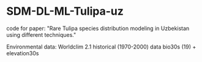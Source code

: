 # SDM-DL-ML-Tulipa-uz
code for paper: "Rare Tulipa species distribution modeling in Uzbekistan using different techniques." 


Environmental data: Worldclim 2.1 historical (1970-2000) data bio30s (19) + elevation30s
